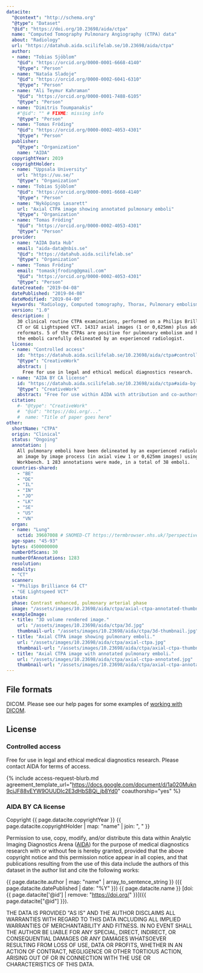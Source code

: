 ```yaml
---
datacite:
  "@context": "http://schema.org"
  "@type": "Dataset"
  "@id": "https://doi.org/10.23698/aida/ctpa"
  name: "Computed Tomography Pulmonary Angiography (CTPA) data"
  about: "Radiology"
  url: "https://datahub.aida.scilifelab.se/10.23698/aida/ctpa"
  author:
  - name: "Tobias Sjöblom"
    "@id": "https://orcid.org/0000-0001-6668-4140"
    "@type": "Person"
  - name: "Nataša Sladoje"
    "@id": "https://orcid.org/0000-0002-6041-6310"
    "@type": "Person"
  - name: "Ali Teymur Kahraman"
    "@id": "https://orcid.org/0000-0001-7488-6105"
    "@type": "Person"
  - name: "Dimitris Toumpanakis"
    #"@id": "" # FIXME: missing info
    "@type": "Person"
  - name: "Tomas Fröding"
    "@id": "https://orcid.org/0000-0002-4053-4301"
    "@type": "Person"        
  publisher:
    "@type": "Organization"
    name: "AIDA"
  copyrightYear: 2019
  copyrightHolder:
  - name: "Uppsala University"
    url: "https://uu.se/"
    "@type": "Organization"
  - name: "Tobias Sjöblom"
    "@id": "https://orcid.org/0000-0001-6668-4140"
    "@type": "Person"
  - name: "Nyköpings Lasarett"
    url: "Axial CTPA image showing annotated pulmonary emboli"
    "@type": "Organization"
  - name: "Tomas Fröding"
    "@id": "https://orcid.org/0000-0002-4053-4301"
    "@type": "Person"        
  provider:
  - name: "AIDA Data Hub"
    email: "aida-data@nbis.se"
    "@id": "https://datahub.aida.scilifelab.se"
    "@type": "Organization"
  - name: "Tomas Fröding"
    email: "tomaskjfroding@gmail.com"
    "@id": "https://orcid.org/0000-0002-4053-4301"
    "@type": "Person"        
  dateCreated: "2019-04-08"
  datePublished: "2019-04-08"
  dateModified: "2019-04-00"
  keywords: "Radiology, Computed tomography, Thorax, Pulmonary embolism, Annotated"
  version: "1.0"
  description: |
    30 clinical routine CTPA examinations, performed on a Philips Brilliance 64
    CT or GE Lightspeed VCT. 14317 axial images (1 or 0,625mm) plus additional
    reformats. 5 of the CTPAs are positive for pulmonary embolism and have all
    the emboli carefully delineated by an experienced radiologist.
  license:
  - name: "Controlled access"
    id: "https://datahub.aida.scilifelab.se/10.23698/aida/ctpa#controlled-access"
    "@type": "CreativeWork"
    abstract: |
      Free for use in legal and ethical medical diagnostics research.
  - name: "AIDA BY CA license"
    id: "https://datahub.aida.scilifelab.se/10.23698/aida/ctpa#aida-by-ca-license"
    "@type": "CreativeWork"
    abstract: "Free for use within AIDA with attribution and co-authorship."
  citation:
    #- "@type": "CreativeWork"
    #  "@id": "https://doi.org/..."
    #  name: "Title of paper goes here"
other:
  shortName: "CTPA"
  origin: "Clinical"
  status: "Ongoing"
  annotation: |
    All pulmonary emboli have been delineated by an experienced radiologist - in
    an image by image process (in axial view 1 or 0,625mm images) using MITK
    Workbench. 1 283 annotations were made, in a total of 38 emboli.
  countries-shared:
    - "BE"
    - "DE"
    - "IL"
    - "IN"
    - "JO"
    - "LK"
    - "SE"
    - "US"
    - "VN"
  organ:
  - name: "Lung"
    sctid: 39607008 # SNOMED-CT https://termbrowser.nhs.uk/?perspective=full&conceptId1=%s
  age-span: "45-93"
  bytes: 4500000000
  numberOfScans: 30
  numberOfAnnotations: 1283
  resolution:
  modality:
  - "CT"
  scanner:
  - "Philips Brilliance 64 CT"
  - "GE Lightspeed VCT"
  stain:
  phase: Contrast enhanced, pulmonary arterial phase
  image: "/assets/images/10.23698/aida/ctpa/axial-ctpa-annotated-thumbnail.jpg"
  exampleImage:
  - title: "3D volume rendered image."
    url: "/assets/images/10.23698/aida/ctpa/3d.jpg"
    thumbnail-url: "/assets/images/10.23698/aida/ctpa/3d-thumbnail.jpg"
  - title: "Axial CTPA image showing pulmonary emboli."
    url: "/assets/images/10.23698/aida/ctpa/axial-ctpa.jpg"
    thumbnail-url: "/assets/images/10.23698/aida/ctpa/axial-ctpa-thumbnail.jpg"
  - title: "Axial CTPA image with annotated pulmonary emboli."
    url: "/assets/images/10.23698/aida/ctpa/axial-ctpa-annotated.jpg"
    thumbnail-url: "/assets/images/10.23698/aida/ctpa/axial-ctpa-annotated-thumbnail.jpg"
---
```

## File formats
DICOM. Please see our help pages for some examples of
[working with DICOM](/about/help/#working-with-dicom).

## License
### Controlled access
Free for use in legal and ethical medical diagnostics research.
Please contact AIDA for terms of access.

{% include access-request-blurb.md
  agreement_template_url="https://docs.google.com/document/d/1a020Mukn9cjJF88vEYW9OUUDIc2E3dHbSBQi_jb8Yd0"
  coauthorship="yes" %}

### AIDA BY CA license
Copyright
{{ page.datacite.copyrightYear }}
{{ page.datacite.copyrightHolder | map: "name" |  join: ", " }}

Permission to use, copy, modify, and/or distribute this data within Analytic
Imaging Diagnostics Arena ([AIDA](https://medtech4health.se/aida)) for the
purpose of medical diagnostics research with or without fee is hereby granted,
provided that the above copyright notice and this permission notice appear in
all copies, and that publications resulting from the use of this data include
the authors of this dataset in the author list and cite the following works:

{{ page.datacite.author | map: "name" | array_to_sentence_string }}
({{ page.datacite.datePublished | date: "%Y" }})
{{ page.datacite.name }}
[doi:{{ page.datacite['@id'] | remove: "https://doi.org/" }}]({{ page.datacite["@id"] }}).

THE DATA IS PROVIDED "AS IS" AND THE AUTHOR DISCLAIMS ALL WARRANTIES WITH REGARD
TO THIS DATA INCLUDING ALL IMPLIED WARRANTIES OF MERCHANTABILITY AND FITNESS. IN
NO EVENT SHALL THE AUTHOR BE LIABLE FOR ANY SPECIAL, DIRECT, INDIRECT, OR
CONSEQUENTIAL DAMAGES OR ANY DAMAGES WHATSOEVER RESULTING FROM LOSS OF USE, DATA
OR PROFITS, WHETHER IN AN ACTION OF CONTRACT, NEGLIGENCE OR OTHER TORTIOUS
ACTION, ARISING OUT OF OR IN CONNECTION WITH THE USE OR CHARACTERISTICS OF THIS
DATA.
